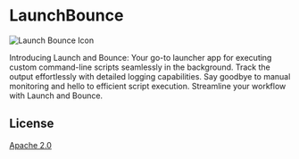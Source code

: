 # LaunchBounce

![Launch Bounce Icon](https://github.com/Therena/LaunchBounce/blob/main/LaunchBounce/Source/LaunchBounce.png?raw=true)

Introducing Launch and Bounce: Your go-to launcher app for executing custom command-line scripts seamlessly in the background. Track the output effortlessly with detailed logging capabilities. Say goodbye to manual monitoring and hello to efficient script execution. Streamline your workflow with Launch and Bounce.

## License

[Apache 2.0](https://github.com/Therena/LaunchBounce/blob/master/LICENSE)
